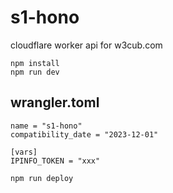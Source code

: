 # s1-hono

 cloudflare worker api for w3cub.com


```
npm install
npm run dev
```


##  wrangler.toml

```
name = "s1-hono"
compatibility_date = "2023-12-01"

[vars]
IPINFO_TOKEN = "xxx"
```




```
npm run deploy
```
